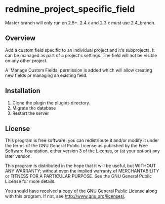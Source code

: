 # redmine_project_specific_field

Master branch will only run on 2.5+.  2.4.x and 2.3.x must use 2.4_branch.


## Overview

Add a custom field specific to an individual project and it's subprojects.  It
can be managed as part of a project's settings.  The field will not be visible 
on any other project.
 
A 'Manage Custom Fields' permission is added which will allow creating new 
fields or managing an existing field.

## Installation

1. Clone the plugin the plugins directory.
2. Migrate the database
3. Restart the server

## License

This program is free software: you can redistribute it and/or modify 
it under the terms of the GNU General Public License as published by
the Free Software Foundation, either version 3 of the License, or
(at your option) any later version.

This program is distributed in the hope that it will be useful,
but WITHOUT ANY WARRANTY; without even the implied warranty of
MERCHANTABILITY or FITNESS FOR A PARTICULAR PURPOSE.  See the
GNU General Public License for more details.

You should have received a copy of the GNU General Public License
along with this program.  If not, see <http://www.gnu.org/licenses/>.


